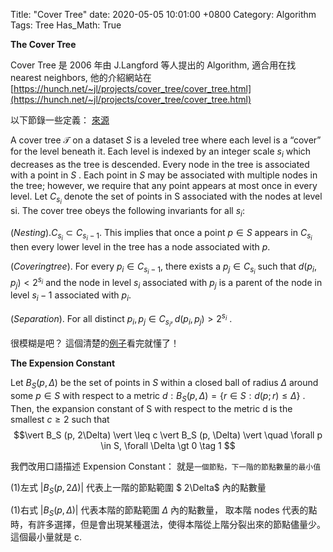 Title: "Cover Tree"
date: 2020-05-05 10:01:00 +0800
Category: Algorithm
Tags: Tree
Has_Math: True

__The Cover Tree__

Cover Tree 是 2006 年由 J.Langford 等人提出的 Algorithm, 適合用在找 nearest neighbors, 他的介紹網站在 [https://hunch.net/~jl/projects/cover_tree/cover_tree.html](https://hunch.net/~jl/projects/cover_tree/cover_tree.html)

以下節錄一些定義： [來源](https://smartech.gatech.edu/handle/1853/54354)

A cover tree $\mathscr{T}$ on a dataset $S$ is a leveled tree where each level is a “cover”
for the level beneath it. Each level is indexed by an integer scale $s_i$ which
decreases as the tree is descended. Every node in the tree is associated with a
point in $S$ . Each point in $S$ may be associated with multiple nodes in the tree;
however, we require that any point appears at most once in every level. Let $C_{s_i}$
denote the set of points in S associated with the nodes at level si. The cover
tree obeys the following invariants for all $s_i$:

$(Nesting). C_{s_i} \subset C_{s_i - 1}.$ This implies that once a point $p \in S$ appears in
$C_{s_i}$ then every lower level in the tree has a node associated with $p$.

$(Covering tree)$. For every $p_i \in C_{s_i - 1}$, there exists a $p_j \in C_{s_i}$ such that
$d(p_i,p_j) < 2^{s_i}$ and the node in level $s_i$ associated with $p_j$ is a parent of the
node in level $s_i - 1$ associated with $p_i$.

$(Separation)$. For all distinct $p_i, p_j \in C_{s_i}, d(p_i, p_j) > 2^{s_i}$ .

很模糊是吧？ 這個清楚的[例子](http://users.cecs.anu.edu.au/~qshi/talk/introduction%20to%20covertree060815.pdf)看完就懂了！

__The Expension Constant__

Let $B_S (p, \Delta)$ be the set of points in $S$ within a closed ball of radius $\Delta$ around
some $p \in S$ with respect to a metric $d: B_S (p, \Delta) = \{ r \in S : d(p; r)  \leq \Delta \}$ . Then, the
expansion constant of S with respect to the metric d is the smallest $c \geq 2$ such that
$$\vert B_S (p, 2\Delta) \vert \leq c \vert B_S (p, \Delta) \vert \quad \forall p \in S, \forall \Delta \gt 0 \tag 1 $$

我們改用口語描述 Expension Constant： 就是`一個節點，下一階的節點數量的最小值`

(1)左式  $\vert B_S (p, 2\Delta) \vert$ 代表上一階的節點範圍 $ 2\Delta$ 內的點數量

(1)右式  $\vert B_S (p, \Delta) \vert$ 代表本階的節點範圍 $\Delta$ 內的點數量，
取本階 nodes 代表的點時，有許多選擇，但是會出現某種選法，使得本階從上階分裂出來的節點儘量少。
這個最小量就是 c.
